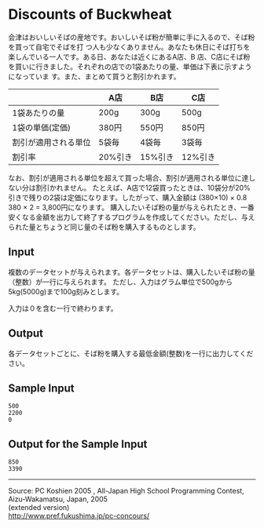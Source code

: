 # Discounts of Buckwheat

会津はおいしいそばの産地です。おいしいそば粉が簡単に手に入るので、そば粉を買って自宅でそばを打 つ人も少なくありません。あなたも休日にそば打ちを楽しんでいる一人です。ある日、あなたは近くにあるA店、B 店、C店にそば粉を買いに行きました。それぞれの店での1袋あたりの量、単価は下表に示すようになっていま す。また、まとめて買うと割引かれます。

|                       |  A店     |  B店     |  C店     |
|-----------------------|----------|----------|----------|
| 1袋あたりの量         |  200g    |  300g    |  500g    |
| 1袋の単価(定価)       |  380円   |  550円   |  850円   |
| 割引が適用される単位  |  5袋毎   |  4袋毎   |  3袋毎   |
| 割引率                |  20%引き |  15%引き |  12%引き |

なお、割引が適用される単位を超えて買った場合、割引が適用される単位に達しない分は割引かれません。 たとえば、A店で12袋買ったときは、10袋分が20%引きで残りの2袋は定価になります。したがって、購入金額は (380×10) × 0.8 380 × 2 = 3,800円になります。 購入したいそば粉の量が与えられたとき、一番安くなる金額を出力して終了するプログラムを作成してください。ただし、与えられた量とちょうど同じ量のそば粉を購入するものとします。

## Input

複数のデータセットが与えられます。各データセットは、購入したいそば粉の量（整数）が一行に与えられます。 ただし、入力はグラム単位で500gから5kg(5000g)まで100g刻みとします。

入力は０を含む一行で終わります。

## Output

各データセットごとに、そば粉を購入する最低金額(整数)を一行に出力してください。

## Sample Input

    500
    2200
    0

## Output for the Sample Input

    850
    3390

* * *

Source: PC Koshien 2005 , All-Japan High School Programming Contest, Aizu-Wakamatsu, Japan, 2005   
(extended version)   
<http://www.pref.fukushima.jp/pc-concours/>

